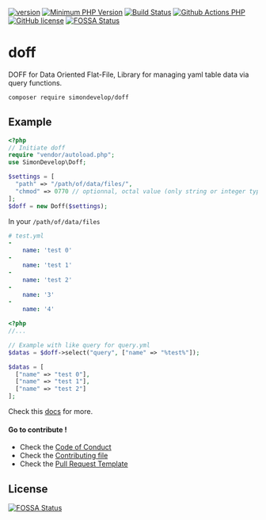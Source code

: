 [![version](https://img.shields.io/badge/Version-0.1.1-brightgreen.svg)](https://github.com/SimonDevelop/doff/releases/tag/0.1.1)
[![Minimum PHP Version](https://img.shields.io/badge/php-%3E%3D%207.1.3-8892BF.svg)](https://php.net/)
[![Build Status](https://travis-ci.org/SimonDevelop/doff.svg?branch=master)](https://travis-ci.org/SimonDevelop/doff)
[![Github Actions PHP](https://github.com/SimonDevelop/doff/workflows/PHP/badge.svg)](https://github.com/SimonDevelop/doff/actions)
[![GitHub license](https://img.shields.io/badge/License-MIT-blue.svg)](https://github.com/SimonDevelop/doff/blob/master/LICENSE)
[![FOSSA Status](https://app.fossa.io/api/projects/git%2Bgithub.com%2FSimonDevelop%2Fdoff.svg?type=shield)](https://app.fossa.io/projects/git%2Bgithub.com%2FSimonDevelop%2Fdoff?ref=badge_shield)
# doff
DOFF for Data Oriented Flat-File, Library for managing yaml table data via query functions.

```bash
composer require simondevelop/doff
```

## Example

```php
<?php
// Initiate doff
require "vendor/autoload.php";
use SimonDevelop\Doff;

$settings = [
  "path" => "/path/of/data/files/",
  "chmod" => 0770 // optionnal, octal value (only string or integer type)
];
$doff = new Doff($settings);
```

In your `/path/of/data/files`
```yaml
# test.yml
-
    name: 'test 0'
-
    name: 'test 1'
-
    name: 'test 2'
-
    name: '3'
-
    name: '4'
```

```php
<?php
//...

// Example with like query for query.yml
$datas = $doff->select("query", ["name" => "%test%"]);

$datas = [
  ["name" => "test 0"],
  ["name" => "test 1"],
  ["name" => "test 2"]
];
```

Check this [docs](https://github.com/SimonDevelop/doff/blob/master/docs/introduction.md) for more.

#### Go to contribute !
- Check the [Code of Conduct](https://github.com/SimonDevelop/doff/blob/master/.github/CODE_OF_CONDUCT.md)
- Check the [Contributing file](https://github.com/SimonDevelop/doff/blob/master/.github/CONTRIBUTING.md)
- Check the [Pull Request Template](https://github.com/SimonDevelop/doff/blob/master/.github/PULL_REQUEST_TEMPLATE.md)


## License
[![FOSSA Status](https://app.fossa.io/api/projects/git%2Bgithub.com%2FSimonDevelop%2Fdoff.svg?type=large)](https://app.fossa.io/projects/git%2Bgithub.com%2FSimonDevelop%2Fdoff?ref=badge_large)